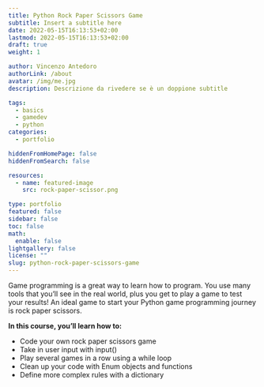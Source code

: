 ```yaml
---
title: Python Rock Paper Scissors Game
subtitle: Insert a subtitle here
date: 2022-05-15T16:13:53+02:00
lastmod: 2022-05-15T16:13:53+02:00
draft: true
weight: 1

author: Vincenzo Antedoro
authorLink: /about
avatar: /img/me.jpg
description: Descrizione da rivedere se è un doppione subtitle

tags:
  - basics
  - gamedev
  - python
categories:
  - portfolio

hiddenFromHomePage: false
hiddenFromSearch: false

resources:
  - name: featured-image
    src: rock-paper-scissor.png

type: portfolio
featured: false
sidebar: false
toc: false
math:
  enable: false
lightgallery: false
license: ""
slug: python-rock-paper-scissors-game
---
```


Game programming is a great way to learn how to program. You use many tools that you’ll see in the real world, plus you get to play a game to test your results! An ideal game to start your Python game programming journey is rock paper scissors.

**In this course, you’ll learn how to:**

- Code your own rock paper scissors game
- Take in user input with input()
- Play several games in a row using a while loop
- Clean up your code with Enum objects and functions
- Define more complex rules with a dictionary
